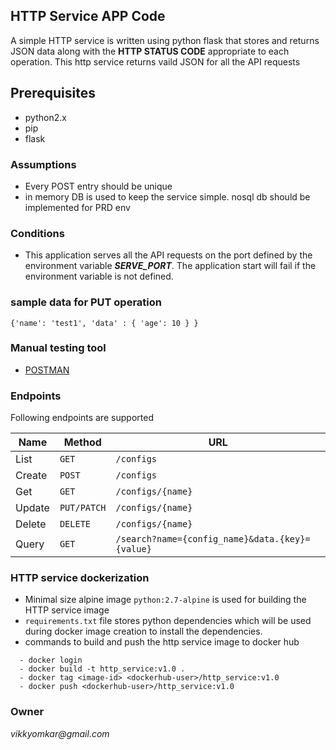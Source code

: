 ## HTTP Service APP Code
A simple HTTP service is written using python flask that stores and returns JSON data along with the **HTTP STATUS CODE** appropriate to each operation.
This http service returns vaild JSON for all the API requests

## Prerequisites
- python2.x
- pip
- flask

### Assumptions 
- Every POST entry should be unique
- in memory DB is used to keep the service simple. nosql db should be implemented for PRD env

### Conditions
- This application serves all the API requests on the port defined by the environment variable ***SERVE_PORT***. The application start will fail if the environment variable is not defined.

### sample data for PUT operation
```
{'name': 'test1', 'data' : { 'age': 10 } }
```

### Manual testing tool
- [POSTMAN](https://www.getpostman.com/tools)

### Endpoints
Following endpoints are supported

| Name   | Method      | URL
| ---    | ---         | ---
| List   | `GET`       | `/configs`
| Create | `POST`      | `/configs`
| Get    | `GET`       | `/configs/{name}`
| Update | `PUT/PATCH` | `/configs/{name}`
| Delete | `DELETE`    | `/configs/{name}`
| Query  | `GET`       | `/search?name={config_name}&data.{key}={value}`

### HTTP service dockerization 
- Minimal size alpine image `python:2.7-alpine` is used for building the HTTP service image  
- `requirements.txt` file stores python dependencies which will be used during docker image creation to install the dependencies.
- commands to build and push the http service image to docker hub
```
  - docker login
  - docker build -t http_service:v1.0 .
  - docker tag <image-id> <dockerhub-user>/http_service:v1.0
  - docker push <dockerhub-user>/http_service:v1.0
```

### Owner
_vikkyomkar@gmail.com_
